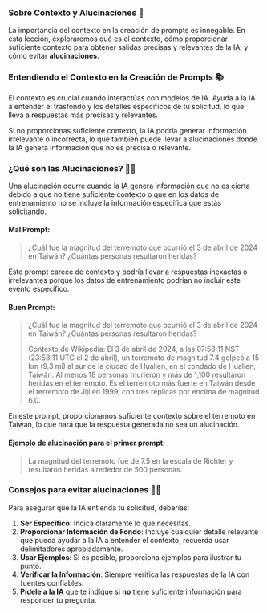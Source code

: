 ### Sobre Contexto y Alucinaciones 🧠

La importancia del contexto en la creación de prompts es innegable. En esta lección, exploraremos qué es el contexto, cómo proporcionar suficiente contexto para obtener salidas precisas y relevantes de la IA, y cómo evitar **alucinaciones**.

### Entendiendo el Contexto en la Creación de Prompts 📚

El contexto es crucial cuando interactúas con modelos de IA. Ayuda a la IA a entender el trasfondo y los detalles específicos de tu solicitud, lo que lleva a respuestas más precisas y relevantes. 

Si no proporcionas suficiente contexto, la IA podría generar información irrelevante o incorrecta, lo que también puede llevar a alucinaciones donde la IA genera información que no es precisa o relevante.


### ¿Qué son las Alucinaciones? 😵‍💫

U️na alucinación ocurre cuando la IA genera información que no es cierta debido a que no tiene suficiente contexto o que en los datos de entrenamiento no se incluye la información específica que estás solicitando.


#### Mal Prompt:

> ¿Cuál fue la magnitud del terremoto que ocurrió el 3 de abril de 2024 en Taiwán? ¿Cuántas personas resultaron heridas?

Este prompt carece de contexto y podría llevar a respuestas inexactas o irrelevantes porque los datos de entrenamiento podrían no incluir este evento específico.

#### Buen Prompt:

> ¿Cuál fue la magnitud del terremoto que ocurrió el 3 de abril de 2024 en Taiwán? ¿Cuántas personas resultaron heridas?
> 
> Contexto de Wikipedia: El 3 de abril de 2024, a las 07:58:11 NST (23:58:11 UTC el 2 de abril), un terremoto de magnitud 7.4 golpeó a 15 km (9.3 mi) al sur de la ciudad de Hualien, en el condado de Hualien, Taiwán. Al menos 18 personas murieron y más de 1,100 resultaron heridas en el terremoto. Es el terremoto más fuerte en Taiwán desde el terremoto de Jiji en 1999, con tres réplicas por encima de magnitud 6.0.

En este prompt, proporcionamos suficiente contexto sobre el terremoto en Taiwán, lo que hará que la respuesta generada no sea un alucinación.

#### Ejemplo de alucinación para el primer prompt:

> La magnitud del terremoto fue de 7.5 en la escala de Richter y resultaron heridas alrededor de 500 personas. 


### Consejos para  evitar alucinaciones 📝🚫

Para asegurar que la IA entienda tu solicitud, deberías:
1. **Ser Específico**: Indica claramente lo que necesitas.
2. **Proporcionar Información de Fondo**: Incluye cualquier detalle relevante que pueda ayudar a la IA a entender el contexto, recuerda usar delimitadores apropiadamente.
3. **Usar Ejemplos**: Si es posible, proporciona ejemplos para ilustrar tu punto.
4. **Verificar la Información**: Siempre verifica las respuestas de la IA con fuentes confiables.
5. **Pídele a la IA** que te indique si **no** tiene suficiente información para responder tu pregunta.
